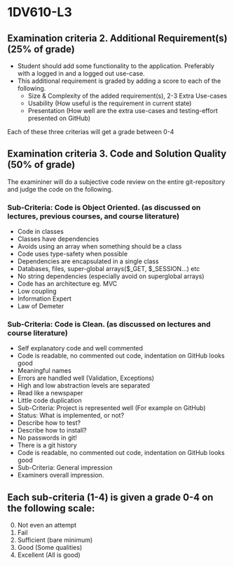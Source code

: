 # 1DV610-L3


## Examination criteria 2. Additional Requirement(s) (25% of grade)
* Student should add some functionality to the application. Preferably with a logged in and a logged out use-case.
* This additional requirement is graded by adding a score to each of the following.
  * Size & Complexity of the added requirement(s), 2-3 Extra Use-cases
  * Usability (How useful is the requirement in current state)
  * Presentation (How well are the extra use-cases and testing-effort presented on GitHub)

Each of these three criterias will get a grade between 0-4


## Examination criteria 3. Code and Solution Quality (50% of grade)
The examininer will do a subjective code review on the entire git-repository and judge the code on the following.

### Sub-Criteria: Code is Object Oriented. (as discussed on lectures, previous courses, and course literature)
* Code in classes
* Classes have dependencies
* Avoids using an array when something should be a class
* Code uses type-safety when possible
* Dependencies are encapsulated in a single class
* Databases, files, super-global arrays($_GET, $_SESSION...) etc
* No string dependencies (especially avoid on superglobal arrays)
* Code has an architecture eg. MVC
* Low coupling
* Information Expert
* Law of Demeter

### Sub-Criteria: Code is Clean. (as discussed on lectures and course literature)
* Self explanatory code and well commented
* Code is readable, no commented out code, indentation on GitHub looks good
* Meaningful names
* Errors are handled well (Validation, Exceptions)
* High and low abstraction levels are separated
* Read like a newspaper
* Little code duplication
* Sub-Criteria: Project is represented well (For example on GitHub)
* Status: What is implemented, or not?
* Describe how to test?
* Describe how to install?
* No passwords in git!
* There is a git history
* Code is readable, no commented out code, indentation on GitHub looks good
* Sub-Criteria: General impression
* Examiners overall impression.


## Each sub-criteria (1-4) is given a grade 0-4 on the following scale:
0. Not even an attempt
1. Fail
2. Sufficient (bare minimum)
3. Good (Some qualities)
4. Excellent (All is good)